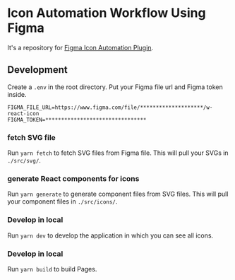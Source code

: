 # Icon Automation Workflow Using Figma

It's a repository for [Figma Icon Automation Plugin](https://github.com/xiaohesong/figma-icon-automation).

## Development
Create a `.env` in the root directory. Put your Figma file url and Figma token inside.

```
FIGMA_FILE_URL=https://www.figma.com/file/********************/w-react-icon
FIGMA_TOKEN=********************************
```

### fetch SVG file
Run `yarn fetch` to fetch SVG files from Figma file. This will pull your SVGs in `./src/svg/`.

### generate React components for icons
Run `yarn generate` to generate component files from SVG files. This will pull your component files in `./src/icons/`.

### Develop in local
Run `yarn dev` to develop the application in which you can see all icons.

### Develop in local
Run `yarn build` to build Pages.
